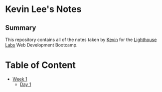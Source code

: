 # Kevin Lee's Notes
## Summary 
This repository contains all of the notes taken by [Kevin](https://github.com/jhssttj) for the [Lighthouse Labs](https://www.lighthouselabs.ca/) Web Development Bootcamp.

# Table of Content
* [Week 1](/Week_1)
  * [Day 1](/Week_1/Day_1)